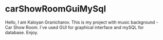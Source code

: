 # carShowRoomGuiMySql
Hello, I am Kaloyan Granicharov.
This is my project with music background - Car Show Room.
I`ve used GUI for graphical interface and mySQL for database.
Enjoy.
